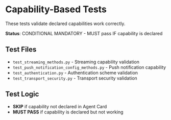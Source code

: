# Capability-Based Tests

These tests validate declared capabilities work correctly.

**Status**: CONDITIONAL MANDATORY - MUST pass IF capability is declared

## Test Files
- `test_streaming_methods.py` - Streaming capability validation
- `test_push_notification_config_methods.py` - Push notification capability
- `test_authentication.py` - Authentication scheme validation
- `test_transport_security.py` - Transport security validation

## Test Logic
- **SKIP** if capability not declared in Agent Card
- **MUST PASS** if capability is declared but not working
